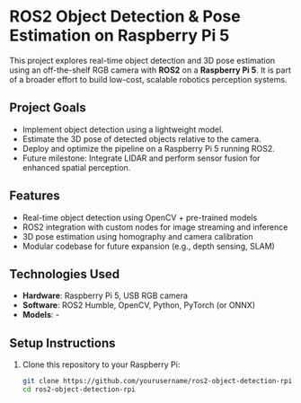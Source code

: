 # ROS2 Object Detection & Pose Estimation on Raspberry Pi 5

This project explores real-time object detection and 3D pose estimation using an off-the-shelf RGB camera with **ROS2** on a **Raspberry Pi 5**. It is part of a broader effort to build low-cost, scalable robotics perception systems.

## Project Goals

- Implement object detection using a lightweight model.
- Estimate the 3D pose of detected objects relative to the camera.
- Deploy and optimize the pipeline on a Raspberry Pi 5 running ROS2.
- Future milestone: Integrate LIDAR and perform sensor fusion for enhanced spatial perception.

## Features

- Real-time object detection using OpenCV + pre-trained models
- ROS2 integration with custom nodes for image streaming and inference
- 3D pose estimation using homography and camera calibration
- Modular codebase for future expansion (e.g., depth sensing, SLAM)

## Technologies Used

- **Hardware**: Raspberry Pi 5, USB RGB camera
- **Software**: ROS2 Humble, OpenCV, Python, PyTorch (or ONNX)
- **Models**: -

## Setup Instructions

1. Clone this repository to your Raspberry Pi:
    ```bash
    git clone https://github.com/yourusername/ros2-object-detection-rpi.git
    cd ros2-object-detection-rpi
    ```